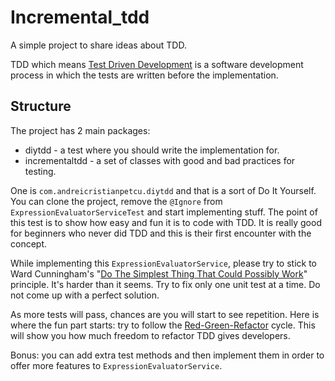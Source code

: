 # Incremental_tdd
A simple project to share ideas about TDD.

TDD which means [Test Driven Development](https://en.wikipedia.org/wiki/Test-driven_development) is a software development process in which the tests are written before the implementation.

## Structure

The project has 2 main packages:

 - diytdd - a test where you should write the implementation for.
 - incrementaltdd - a set of classes with good and bad practices for testing.

One is `com.andreicristianpetcu.diytdd` and that is a sort of Do It Yourself. You can clone the project, remove the `@Ignore` from `ExpressionEvaluatorServiceTest` and start implementing stuff. The point of this test is to show how easy and fun it is to code with TDD. It is really good for beginners who never did TDD and this is their first encounter with the concept.

While implementing this `ExpressionEvaluatorService`, please try to stick to Ward Cunningham's "[Do The Simplest Thing That Could Possibly Work](http://c2.com/xp/DoTheSimplestThingThatCouldPossiblyWork.html)" principle. It's harder than it seems. Try to fix only one unit test at a time. Do not come up with a perfect solution.

As more tests will pass, chances are you will start to see repetition. Here is where the fun part starts: try to follow the [Red-Green-Refactor](http://blog.cleancoder.com/uncle-bob/2014/12/17/TheCyclesOfTDD.html) cycle. This will show you how much freedom to refactor TDD gives developers.

Bonus: you can add extra test methods and then implement them in order to offer more features to `ExpressionEvaluatorService`.

